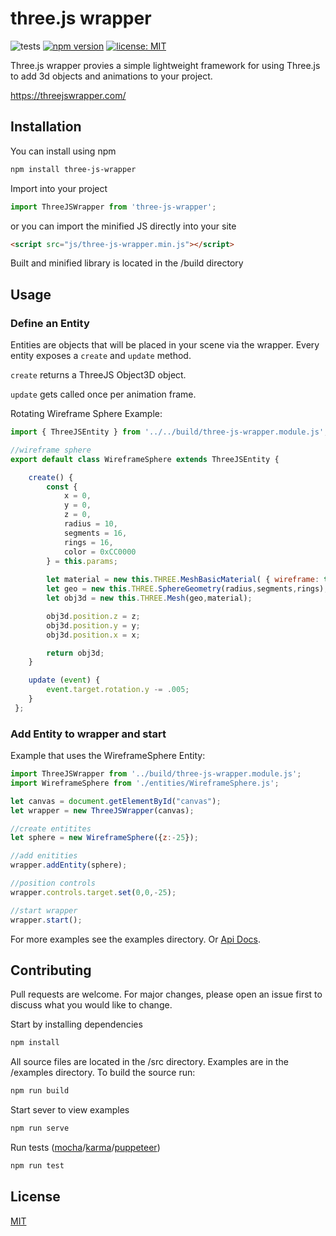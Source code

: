 # three.js wrapper
![tests](https://github.com/lostways/three-js-wrapper/actions/workflows/tests.yml/badge.svg)
[![npm version](https://badge.fury.io/js/three-js-wrapper.svg)](https://badge.fury.io/js/three-js-wrapper)
[![license: MIT](https://img.shields.io/badge/License-MIT-blue.svg)](https://opensource.org/licenses/MIT)

Three.js wrapper provies a simple lightweight framework for using Three.js to add 3d objects and animations to your project.

https://threejswrapper.com/

## Installation

You can install using npm
```bash
npm install three-js-wrapper
```

Import into your project
```JavaScript
import ThreeJSWrapper from 'three-js-wrapper';
```

or you can import the minified JS directly into your site
```html
<script src="js/three-js-wrapper.min.js"></script>
```

Built and minified library is located in the /build directory

## Usage

### Define an Entity

Entities are objects that will be placed in your scene via the wrapper. Every entity exposes a `create` and `update` method. 

`create` returns a ThreeJS Object3D object.

`update` gets called once per animation frame.

Rotating Wireframe Sphere Example:

```JavaScript
import { ThreeJSEntity } from '../../build/three-js-wrapper.module.js';

//wireframe sphere
export default class WireframeSphere extends ThreeJSEntity {

    create() {
        const {
            x = 0,
            y = 0,
            z = 0,
            radius = 10,
            segments = 16,
            rings = 16,
            color = 0xCC0000
        } = this.params;
      
        let material = new this.THREE.MeshBasicMaterial( { wireframe: true, color: color } );
        let geo = new this.THREE.SphereGeometry(radius,segments,rings);
        let obj3d = new this.THREE.Mesh(geo,material);

        obj3d.position.z = z;
        obj3d.position.y = y;
        obj3d.position.x = x;

        return obj3d;
    }

    update (event) {
        event.target.rotation.y -= .005;
    }
 };
 ```
 
 ### Add Entity to wrapper and start
 
 Example that uses the WireframeSphere Entity:
 
 ```JavaScript
import ThreeJSWrapper from '../build/three-js-wrapper.module.js';
import WireframeSphere from './entities/WireframeSphere.js';

let canvas = document.getElementById("canvas");
let wrapper = new ThreeJSWrapper(canvas);

//create entitites
let sphere = new WireframeSphere({z:-25});

//add enitities
wrapper.addEntity(sphere);

//position controls
wrapper.controls.target.set(0,0,-25);

//start wrapper 
wrapper.start();
```

For more examples see the examples directory. Or [Api Docs](docs/index.md).

## Contributing
Pull requests are welcome. For major changes, please open an issue first to discuss what you would like to change.

Start by installing dependencies
```bash
npm install 
```

All source files are located in the /src directory. Examples are in the /examples directory. To build the source run:
```bash
npm run build
```

Start sever to view examples
```bash
npm run serve
```

Run tests ([mocha](https://github.com/mochajs/mocha)/[karma](https://github.com/karma-runner/karma)/[puppeteer](https://github.com/puppeteer/puppeteer))
```bash
npm run test
```

## License
[MIT](https://choosealicense.com/licenses/mit/)
